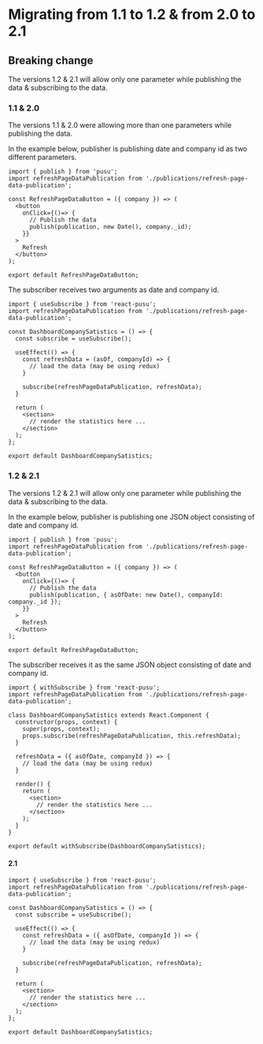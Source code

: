 # Migrating from 1.1 to 1.2 & from 2.0 to 2.1


## Breaking change

The versions 1.2 & 2.1 will allow only one parameter while publishing the data & subscribing to the data.


### 1.1 & 2.0

The versions 1.1 & 2.0 were allowing more than one parameters while publishing the data.

In the example below, publisher is publishing date and company id as two different parameters.

```
import { publish } from 'pusu';
import refreshPageDataPublication from './publications/refresh-page-data-publication';

const RefreshPageDataButton = ({ company }) => (
  <button
    onClick={()=> {
      // Publish the data 
      publish(publication, new Date(), company._id);
    }}
  >
    Refresh
  </button>
);

export default RefreshPageDataButton;
```

The subscriber receives two arguments as date and company id.
 
```
import { useSubscribe } from 'react-pusu';
import refreshPageDataPublication from './publications/refresh-page-data-publication';

const DashboardCompanySatistics = () => {
  const subscribe = useSubscribe();
  
  useEffect(() => {
    const refreshData = (asOf, companyId) => {
      // load the data (may be using redux)
    }

    subscribe(refreshPageDataPublication, refreshData);
  }
   
  return (
    <section>
      // render the statistics here ...
    </section>
  );
};

export default DashboardCompanySatistics;
```


### 1.2 & 2.1

The versions 1.2 & 2.1 will allow only one parameter while publishing the data & subscribing to the data.

In the example below, publisher is publishing one JSON object consisting of date and company id.

```
import { publish } from 'pusu';
import refreshPageDataPublication from './publications/refresh-page-data-publication';

const RefreshPageDataButton = ({ company }) => (
  <button
    onClick={()=> {
      // Publish the data 
      publish(publication, { asOfDate: new Date(), companyId: company._id });
    }}
  >
    Refresh
  </button>
);

export default RefreshPageDataButton;
```

The subscriber receives it as the same JSON object consisting of date and company id.

```
import { withSubscribe } from 'react-pusu';
import refreshPageDataPublication from './publications/refresh-page-data-publication';

class DashboardCompanySatistics extends React.Component {
  constructor(props, context) {
    super(props, context);
    props.subscribe(refreshPageDataPublication, this.refreshData);
  }

  refreshData = ({ asOfDate, companyId }) => {
    // load the data (may be using redux)
  }
  
  render() {
    return (
      <section>
        // render the statistics here ...
      </section>
    );
  }
}

export default withSubscribe(DashboardCompanySatistics);
```

#### 2.1

```
import { useSubscribe } from 'react-pusu';
import refreshPageDataPublication from './publications/refresh-page-data-publication';

const DashboardCompanySatistics = () => {
  const subscribe = useSubscribe();
  
  useEffect(() => {
    const refreshData = ({ asOfDate, companyId }) => {
      // load the data (may be using redux)
    }

    subscribe(refreshPageDataPublication, refreshData);
  }
   
  return (
    <section>
      // render the statistics here ...
    </section>
  );
};

export default DashboardCompanySatistics;
```
